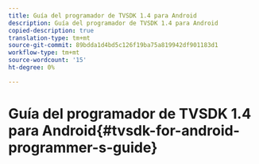 ```yaml
---
title: Guía del programador de TVSDK 1.4 para Android
description: Guía del programador de TVSDK 1.4 para Android
copied-description: true
translation-type: tm+mt
source-git-commit: 89bdda1d4bd5c126f19ba75a819942df901183d1
workflow-type: tm+mt
source-wordcount: '15'
ht-degree: 0%

---
```



# Guía del programador de TVSDK 1.4 para Android{#tvsdk-for-android-programmer-s-guide}

